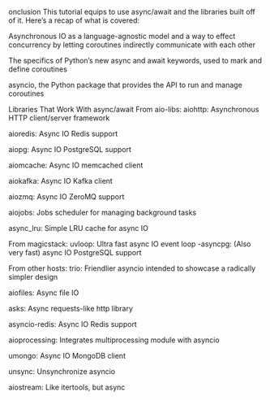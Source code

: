 onclusion
This tutorial equips to use async/await and the libraries built off of it. Here’s a recap of what is covered:

Asynchronous IO as a language-agnostic model and a way to effect concurrency by letting coroutines indirectly communicate with each other

The specifics of Python’s new async and await keywords, used to mark and define coroutines

asyncio, the Python package that provides the API to run and manage coroutines

Libraries That Work With async/await
From aio-libs:
aiohttp: Asynchronous HTTP client/server framework

aioredis: Async IO Redis support

aiopg: Async IO PostgreSQL support

aiomcache: Async IO memcached client

aiokafka: Async IO Kafka client

aiozmq: Async IO ZeroMQ support

aiojobs: Jobs scheduler for managing background tasks

async_lru: Simple LRU cache for async IO

From magicstack:
uvloop: Ultra fast async IO event loop
-asyncpg: (Also very fast) async IO PostgreSQL support

From other hosts:
trio: Friendlier asyncio intended to showcase a radically simpler design

aiofiles: Async file IO

asks: Async requests-like http library

asyncio-redis: Async IO Redis support

aioprocessing: Integrates multiprocessing module with asyncio

umongo: Async IO MongoDB client

unsync: Unsynchronize asyncio

aiostream: Like itertools, but async
